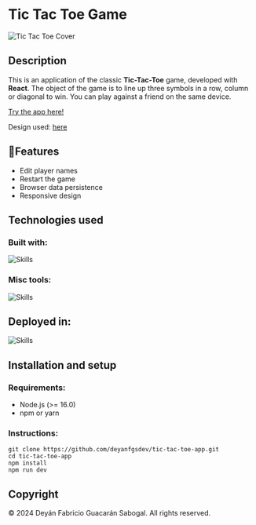 # Tic Tac Toe Game

<img src="https://i.ibb.co/bWCg9jz/tic-tac-toe-cover.jpg" alt="Tic Tac Toe Cover" title="Tic Tac Toe Game" />

## Description

This is an application of the classic **Tic-Tac-Toe** game, developed with **React**. The object of the game is to line up three symbols in a row, column or diagonal to win.
You can play against a friend on the same device.

[Try the app here!](https://tic-tac-toe-app-iota.vercel.app/)

Design used: [here](https://www.figma.com/community/file/893942075601804557)

## 🚀Features

- Edit player names
- Restart the game
- Browser data persistence
- Responsive design

## Technologies used

### Built with:

![Skills](https://go-skill-icons.vercel.app/api/icons?i=react,vite,javascript,html,sass)

### Misc tools:

![Skills](https://go-skill-icons.vercel.app/api/icons?i=figma)

## Deployed in:

![Skills](https://go-skill-icons.vercel.app/api/icons?i=vercel)

## Installation and setup

### Requirements:

- Node.js (>= 16.0)
- npm or yarn

### Instructions:

```
git clone https://github.com/deyanfgsdev/tic-tac-toe-app.git
cd tic-tac-toe-app
npm install
npm run dev
```

## Copyright

© 2024 Deyán Fabricio Guacarán Sabogal. All rights reserved.
